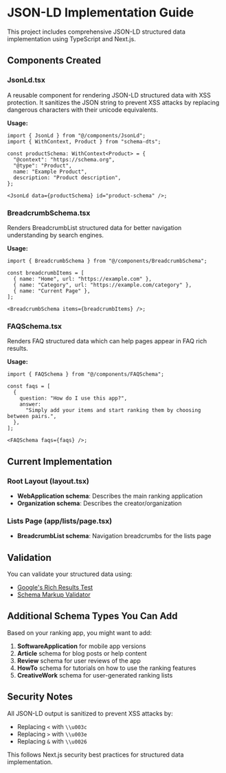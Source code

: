 # JSON-LD Implementation Guide

This project includes comprehensive JSON-LD structured data implementation using TypeScript and Next.js.

## Components Created

### JsonLd.tsx

A reusable component for rendering JSON-LD structured data with XSS protection. It sanitizes the JSON string to prevent XSS attacks by replacing dangerous characters with their unicode equivalents.

**Usage:**

```tsx
import { JsonLd } from "@/components/JsonLd";
import { WithContext, Product } from "schema-dts";

const productSchema: WithContext<Product> = {
  "@context": "https://schema.org",
  "@type": "Product",
  name: "Example Product",
  description: "Product description",
};

<JsonLd data={productSchema} id="product-schema" />;
```

### BreadcrumbSchema.tsx

Renders BreadcrumbList structured data for better navigation understanding by search engines.

**Usage:**

```tsx
import { BreadcrumbSchema } from "@/components/BreadcrumbSchema";

const breadcrumbItems = [
  { name: "Home", url: "https://example.com" },
  { name: "Category", url: "https://example.com/category" },
  { name: "Current Page" },
];

<BreadcrumbSchema items={breadcrumbItems} />;
```

### FAQSchema.tsx

Renders FAQ structured data which can help pages appear in FAQ rich results.

**Usage:**

```tsx
import { FAQSchema } from "@/components/FAQSchema";

const faqs = [
  {
    question: "How do I use this app?",
    answer:
      "Simply add your items and start ranking them by choosing between pairs.",
  },
];

<FAQSchema faqs={faqs} />;
```

## Current Implementation

### Root Layout (layout.tsx)

- **WebApplication schema**: Describes the main ranking application
- **Organization schema**: Describes the creator/organization

### Lists Page (app/lists/page.tsx)

- **BreadcrumbList schema**: Navigation breadcrumbs for the lists page

## Validation

You can validate your structured data using:

- [Google's Rich Results Test](https://search.google.com/test/rich-results)
- [Schema Markup Validator](https://validator.schema.org/)

## Additional Schema Types You Can Add

Based on your ranking app, you might want to add:

1. **SoftwareApplication** for mobile app versions
2. **Article** schema for blog posts or help content
3. **Review** schema for user reviews of the app
4. **HowTo** schema for tutorials on how to use the ranking features
5. **CreativeWork** schema for user-generated ranking lists

## Security Notes

All JSON-LD output is sanitized to prevent XSS attacks by:

- Replacing `<` with `\\u003c`
- Replacing `>` with `\\u003e`
- Replacing `&` with `\\u0026`

This follows Next.js security best practices for structured data implementation.
